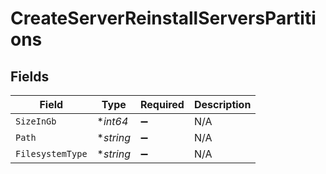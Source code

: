 # CreateServerReinstallServersPartitions


## Fields

| Field              | Type               | Required           | Description        |
| ------------------ | ------------------ | ------------------ | ------------------ |
| `SizeInGb`         | **int64*           | :heavy_minus_sign: | N/A                |
| `Path`             | **string*          | :heavy_minus_sign: | N/A                |
| `FilesystemType`   | **string*          | :heavy_minus_sign: | N/A                |